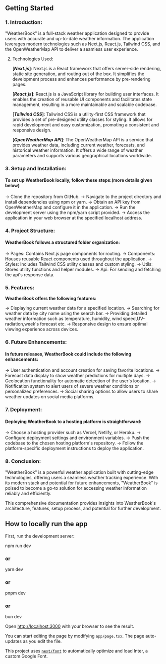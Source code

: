 ## Getting Started

### 1. Introduction:

"WeatherBook" is a full-stack weather application designed to provide users with accurate and up-to-date weather information. The application leverages modern technologies such as Next.js, React.js, Tailwind CSS, and the OpenWeatherMap API to deliver a seamless user experience.



 2. Technologies Used:
   
    **[_Next.js_]**:
Next.js is a React framework that offers server-side rendering, static site generation, and routing out of the box. It simplifies the development process and enhances performance by pre-rendering pages.

    **[_React.js_]**:
React.js is a JavaScript library for building user interfaces. It enables the creation of reusable UI components and facilitates state management, resulting in a more maintainable and scalable codebase.

    **[_Tailwind CSS_]**:
Tailwind CSS is a utility-first CSS framework that provides a set of pre-designed utility classes for styling. It allows for rapid development and easy customization, promoting a consistent and responsive design.

    **[_OpenWeatherMap API_]**:
The OpenWeatherMap API is a service that provides weather data, including current weather, forecasts, and historical weather information. It offers a wide range of weather parameters and supports various geographical locations worldwide.



### 3. Setup and Installation:

#### To set up WeatherBook locally, follow these steps:(more details given below)


  -> Clone the repository from GitHub.
  -> Navigate to the project directory and install dependencies using npm or yarn.
  -> Obtain an API key from OpenWeatherMap and configure it in the application.
  -> Run the development server using the npm/yarn script provided.
  -> Access the application in your web browser at the specified localhost address.


###  4. Project Structure:

#### WeatherBook follows a structured folder organization:

 -> Pages: Contains Next.js page components for routing.
 -> Components: Houses reusable React components used throughout the application.
 -> Styles: Includes Tailwind CSS utility classes and custom styling.
 -> Utils: Stores utility functions and helper modules.
 -> Api: For sending and fetching the api's response data.


### 5. Features:

**WeatherBook offers the following features:**

 -> Displaying current weather data for a specified location.
 -> Searching for weather data by city name using the search bar.
 -> Providing detailed weather information such as temperature, humidity, wind speed,UV-radiation,week's forecast etc.
 -> Responsive design to ensure optimal viewing experience across devices.


### 6. Future Enhancements:

#### In future releases, WeatherBook could include the following enhancements:

 -> User authentication and account creation for saving favorite locations.
 -> Forecast data display to show weather predictions for multiple days.
 -> Geolocation functionality for automatic detection of the user's location.
 -> Notification system to alert users of severe weather conditions or personalized preferences.
 -> Social sharing options to allow users to share weather updates on social media platforms.


 ### 7. Deployment:

#### Deploying WeatherBook to a hosting platform is straightforward:

  -> Choose a hosting provider such as Vercel, Netlify, or Heroku.
  -> Configure deployment settings and environment variables.
  -> Push the codebase to the chosen hosting platform's repository.
  -> Follow the platform-specific deployment instructions to deploy the application.


### 8. Conclusion:

"WeatherBook" is a powerful weather application built with cutting-edge technologies, offering users a seamless weather tracking experience. With its modern stack and potential for future enhancements, "WeatherBook" is poised to become a go-to solution for accessing weather information reliably and efficiently.

This comprehensive documentation provides insights into WeatherBook's architecture, features, setup process, and potential for further development.


## How to locally run the app

First, run the development server:

npm run dev
### or
yarn dev
### or
pnpm dev
### or
bun dev

Open [http://localhost:3000](http://localhost:3000) with your browser to see the result.

You can start editing the page by modifying `app/page.tsx`. The page auto-updates as you edit the file.

This project uses [`next/font`](https://nextjs.org/docs/basic-features/font-optimization) to automatically optimize and load Inter, a custom Google Font.


